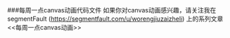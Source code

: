 ###每周一点canvas动画代码文件
如果你对canvas动画感兴趣，请关注我在segmentFault (https://segmentfault.com/u/worengjiuzaizheli) 上的系列文章<<每周一点canvas动画>>

